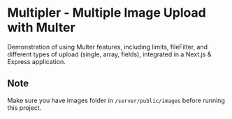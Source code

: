 # Multipler - Multiple Image Upload with Multer

Demonstration of using Multer features, including limits, fileFilter, and different types of upload (single, array, fields), integrated in a Next.js & Express application.

## Note

Make sure you have images folder in `/server/public/images` before running this project.
